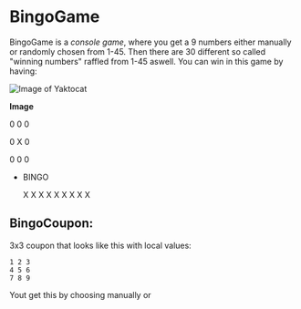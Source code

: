 # BingoGame

BingoGame is a *console game*, where you get a 9 numbers either manually or randomly chosen from 1-45. Then there are 30 different so called "winning numbers" raffled from 1-45 aswell. You can win in this game by having:

![Image of Yaktocat](https://octodex.github.com/images/yaktocat.png)
  
**Image**

  0 0 0
  
  0 X 0
  
  0 0 0

- BINGO

  X X X
  X X X
  X X X

## BingoCoupon:
3x3 coupon that looks like this with local values:
    
    1 2 3
    4 5 6
    7 8 9
    
Yout get this by choosing manually or
